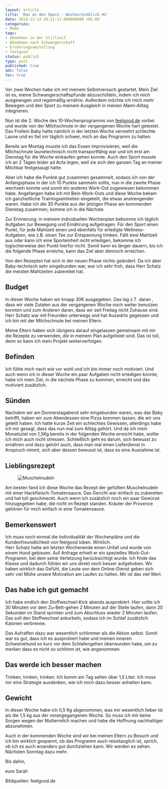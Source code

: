 ```yaml
---
layout: article
title: 'Ran an den Speck - Wochenrückblick #2'
date: 2014-12-14 20:21:11.000000000 +01:00
categories:
- Mama
tags:
- abnehmen in der Stillzeit
- Abnehmen nach Schwangerschaft
- Ernährungsumstellung
- feelgood
status: publish
type: post
published: true
ads: false
toc: true
---
```

Vor zwei Wochen habe ich mit meinem Selbstversuch gestartet.
Mein Ziel ist es, meine Schwangerschaftspfunde abzuschütteln, indem ich mich ausgewogen und regelmäßig ernähre.
Außerdem möchte ich mich mehr Bewegen und den Sport zu meinem Ausgleich in meinen Mami-Alltag integrieren.

Nun ist die 2. Woche des 10-Wochenprogramms von [feelgood.de](http://www.feelgood.de) vorbei und wurde von der Milchschnute in der vergangenen Woche hart getestet.
Das Frollein Baby hatte nämlich in der letzten Woche vermehrt schlechte Laune und es fiel mir täglich schwer, mich an das Programm zu halten.

Bereits am Montag musste ich das Essen improvisieren, weil die Milchschnute launetechnisch nicht transportfähig war und ich erst am Dienstag für die Woche einkaufen gehen konnte.
Auch den Sport musste ich an 2 Tagen leider ad Acta legen, weil sie sich den ganzen Tag an meiner Milchbar festgesaugt hatte.

Aber ich habe die Punkte gut zusammen gesammelt, sodass ich von der Anfangsphase in der ich 10 Punkte sammeln sollte, nun in die zweite Phase wechseln konnte und somit ein anderes Work-Out zugewiesen bekommen habe.
Angefangen habe ich mit Bein-Work-Outs und diese Woche bekam ich ganzheitliche Trainingseinheiten eingeteilt, die etwas anstrengender waren.
Habe ich die 30 Punkte aus der jetzigen Phase am kommenden Dienstag zusammen, komme ich in die Nächste.

Zur Erinnerung: in meinem individuellen Wochenplan bekomme ich täglich Aufgaben zur Bewegung und Ernährung aufgetragen.
Für den Sport einen Punkt, für jede Mahlzeit einen und ebenfalls für erledigte Wellness-Aufgaben, wie z.B. einen Tee zur Entspannung trinken.
Fällt eine Mahlzeit aus oder kann ich eine Sporteinheit nicht erledigen, bekomme ich logischerweise den Punkt hierfür nicht.
Somit kann es länger dauern, bis ich die folgende Phase erreiche, kann das Ziel aber dennoch erreichen.

Von den Rezepten hat sich in der neuen Phase nichts geändert.
Da ich aber Baby-technisch sehr eingebunden war, war ich sehr froh, dass Herr Schatz die meisten Mahlzeiten zubereitet hat.

## Budget
In dieser Woche haben wir knapp 30€ ausgegeben.
Das lag z.T. daran , dass wir viele Zutaten aus der vergangenen Woche noch weiter benutzen konnten und zum Anderen daran, dass wir seit Freitag nicht Zuhause sind.
Herr Schatz war mit Freunden unterwegs und hat Auswärts gegessen und ich bin mit der Milchschnute bei meinen Eltern.

Meine Eltern haben sich übrigens darauf eingelassen gemeinsam mit mir die Rezepte zu verwenden, die in meinem Plan aufgelistet sind.
Das ist toll, denn so kann ich mein Projekt weiterverfolgen.

## Befinden
Ich fühle mich nach wie vor wohl und ich bin immer noch motiviert.
Und auch wenn ich in dieser Woche ein paar Aufgaben nicht erledigen konnte, habe ich mein Ziel, in die nächste Phase zu kommen, erreicht und das motiviert zusätzlich.

## Sünden
Nachdem wir am Donnerstagabend sehr eingebunden waren, was das Baby betrifft, haben wir zum Abendessen eine Pizza kommen lassen, die wir uns geteilt haben.
Ich hatte kurze Zeit ein schlechtes Gewissen, allerdings habe ich mir gesagt, dass das nun mal zum Alltag gehört.
Und da ich mein Monatsziel von 1,5Kg bereits in der folgenden Woche erreicht habe, wollte ich mich auch nicht stressen.
Schließlich geht es darum, sich bewusst zu ernähren und dazu gehört auch, dass man mal einen Lieferdienst in Anspruch nimmt, sich aber dessen bewusst ist, dass es eine Ausnahme ist.

## Lieblingsrezept

<figure>
  <img src="{{ site.url }}/images/Muschelnudeln.jpg" alt="Muschelnudeln" />
</figure>

Am besten fand ich diese Woche das Rezept der gefüllten Muschelnudeln mit einer Hackfleisch-Tomatensauce.
Das Gericht war einfach zu zubereiten und hat toll geschmeckt.
Auch wenn ich zusätzlich noch ein paar Gewürze hinzugegeben habe, die nicht im Rezept standen.
Kräuter der Provence gehören für mich einfach in eine Tomatensauce.

## Bemerkenswert
Ich muss noch einmal die Individualität der Wochenpläne und die Kundenfreundlichkeit von feelgood loben.
Wirklich.  
Herr Schatz hatte am letzten Wochenende einen Unfall und wurde von einem Hund gebissen.
Auf Anfrage erhielt er ein spezielles Work-Out-Programm, bei dem seine Verletzung berücksichtigt wurde.
Ich finde das Klasse und dadurch fühlen wir uns direkt noch besser aufgehoben.
Wir haben wirklich das Gefühl, die Leute von dem Online-Dienst geben sich sehr viel Mühe unsere Motivation am Laufen zu halten.
Mir ist das viel Wert.

## Das habe ich gut gemacht
Ich habe endlich den Stoffwechsel-Kick abends ausprobiert.
Hier sollte ich 30 Minuten vor dem Zu-Bett-gehen 2 Minuten auf der Stelle laufen, dann 20 Sekunden im Stand sprinten und zum Abschluss wieder 2 Minuten laufen.
Das soll den Stoffwechsel ankurbeln, sodass ich im Schlaf zusätzlich Kalorien verbrenne.

Das Aufraffen dazu war wesentlich schlimmer als die Aktion selbst.
Somit war es gut, dass ich es ausprobiert habe und meinen inneren Schweinehund so kurz vor dem Schlafengehen überwunden habe, um zu merken dass es nicht so schlimm ist, wie angenommen.

## Das werde ich besser machen
Trinken, trinken, trinken.
Ich komm am Tag selten über 1,5 Liter.
Ich muss mir eine Strategie ausdenken, wie ich mich dazu besser anhalten kann.

## Gewicht
In dieser Woche habe ich 0,5 Kg abgenommen, was mir wesentlich lieber ist als die 1,5 kg aus der vorangegangenen Woche.
So muss ich mir keine Sorgen wegen der Muttermilch machen und habe die Hoffnung nachhaltiger abzunehmen.

Auch in der kommenden Woche sind wir bei meinen Eltern zu Besuch und ich bin wirklich gespannt, ob das Programm auch reisetauglich ist, sprich, ob ich es auch woanders gut durchziehen kann.
Wir werden es sehen.
Nächsten Sonntag dazu mehr.

Bis dahin,

eure Sarah

Bildquellen: feelgood.de

